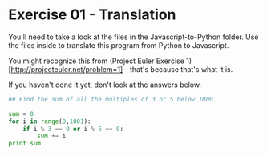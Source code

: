 Exercise 01 - Translation
=========================


You'll need to take a look at the files in the Javascript-to-Python folder. Use the files inside to translate this program from Python to Javascript.

You might recognize this from (Project Euler Exercise 1)[http://projecteuler.net/problem=1] - that's because that's what it is. 

If you haven't done it yet, don't look at the answers below.

```python
## Find the sum of all the multiples of 3 or 5 below 1000.

sum = 0
for i in range(0,1001):
    if i % 3 == 0 or i % 5 == 0:
        sum += i
print sum

```

